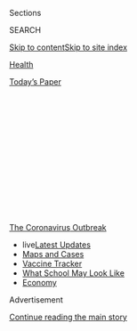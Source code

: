 <div id="app">

<div>

<div>

<div>

<div class="NYTAppHideMasthead css-1q2w90k e1suatyy0">

<div class="section css-ui9rw0 e1suatyy2">

<div class="css-eph4ug er09x8g0">

<div class="css-6n7j50">

</div>

<span class="css-1dv1kvn">Sections</span>

<div class="css-10488qs">

<span class="css-1dv1kvn">SEARCH</span>

</div>

[Skip to content](#site-content)[Skip to site
index](#site-index)

</div>

<div id="masthead-section-label" class="css-1wr3we4 eaxe0e00">

[Health](https://www.nytimes.com/section/health)

</div>

<div class="css-10698na e1huz5gh0">

</div>

</div>

<div id="masthead-bar-one" class="section hasLinks css-15hmgas e1csuq9d3">

<div class="css-uqyvli e1csuq9d0">

</div>

<div class="css-1uqjmks e1csuq9d1">

</div>

<div class="css-9e9ivx">

[](https://myaccount.nytimes.com/auth/login?response_type=cookie&client_id=vi)

</div>

<div class="css-1bvtpon e1csuq9d2">

[Today’s
Paper](https://www.nytimes.com/section/todayspaper)

</div>

</div>

</div>

</div>

<div data-aria-hidden="false">

<div id="site-content" data-role="main">

<div>

<div class="css-1aor85t" style="opacity:0.000000001;z-index:-1;visibility:hidden">

<div class="css-1hqnpie">

<div class="css-epjblv">

<span class="css-17xtcya">[Health](/section/health)</span><span class="css-x15j1o">|</span><span class="css-fwqvlz">In
the W.H.O.’s Coronavirus Stumbles, Some Scientists See a
Pattern</span>

</div>

<div class="css-k008qs">

<div class="css-1iwv8en">

<span class="css-18z7m18"></span>

<div>

</div>

</div>

<span class="css-1n6z4y">https://nyti.ms/3hc5SDc</span>

<div class="css-1705lsu">

<div class="css-4xjgmj">

<div class="css-4skfbu" data-role="toolbar" data-aria-label="Social Media Share buttons, Save button, and Comments Panel with current comment count" data-testid="share-tools">

  - 
  - 
  - 
  - 
    
    <div class="css-6n7j50">
    
    </div>

  - 

</div>

</div>

</div>

</div>

</div>

</div>

<div id="NYT_TOP_BANNER_REGION" class="css-13pd83m">

<div>

<div id="styln-prism-menu-1592847958612" class="section interactive-content interactive-size-medium css-1edisqu">

<div class="css-17ih8de interactive-body">

<div id="scroll-container" class="css-1gj85ro">

[<span class="styln-title-wrap"><span class="css-1pje3qr">The
Coronavirus</span><span class="css-1pje3qr">
Outbreak</span></span>](https://www.nytimes.com/news-event/coronavirus?action=click&pgtype=Article&state=default&region=TOP_BANNER&context=storylines_menu)

  - <span class="css-kqxiym" data-emphasize="true">live</span>[Latest
    Updates](https://www.nytimes.com/2020/08/01/world/coronavirus-covid-19.html?action=click&pgtype=Article&state=default&region=TOP_BANNER&context=storylines_menu)
  - [Maps and
    Cases](https://www.nytimes.com/interactive/2020/us/coronavirus-us-cases.html?action=click&pgtype=Article&state=default&region=TOP_BANNER&context=storylines_menu)
  - [Vaccine
    Tracker](https://www.nytimes.com/interactive/2020/science/coronavirus-vaccine-tracker.html?action=click&pgtype=Article&state=default&region=TOP_BANNER&context=storylines_menu)
  - [What School May Look
    Like](https://www.nytimes.com/interactive/2020/07/29/us/schools-reopening-coronavirus.html?action=click&pgtype=Article&state=default&region=TOP_BANNER&context=storylines_menu)
  - [Economy](https://www.nytimes.com/live/2020/07/31/business/stock-market-today-coronavirus?action=click&pgtype=Article&state=default&region=TOP_BANNER&context=storylines_menu)

</div>

</div>

</div>

</div>

</div>

<div id="top-wrapper" class="css-1sy8kpn">

<div id="top-slug" class="css-l9onyx">

Advertisement

</div>

[Continue reading the main
story](#after-top)

<div class="ad top-wrapper" style="text-align:center;height:100%;display:block;min-height:250px">

<div id="top" class="place-ad" data-position="top" data-size-key="top">

</div>

</div>

<div id="after-top">

</div>

</div>

<div>

<div id="sponsor-wrapper" class="css-1hyfx7x">

<div id="sponsor-slug" class="css-19vbshk">

Supported by

</div>

[Continue reading the main
story](#after-sponsor)

<div id="sponsor" class="ad sponsor-wrapper" style="text-align:center;height:100%;display:block">

</div>

<div id="after-sponsor">

</div>

</div>

<div class="css-186x18t">

</div>

<div class="css-1vkm6nb ehdk2mb0">

# In the W.H.O.’s Coronavirus Stumbles, Some Scientists See a Pattern

</div>

The agency’s advice sometimes lags behind rapidly evolving research into
the coronavirus, experts contend.

<div class="css-79elbk" data-testid="photoviewer-wrapper">

<div class="css-z3e15g" data-testid="photoviewer-wrapper-hidden">

</div>

<div class="css-1a48zt4 ehw59r15" data-testid="photoviewer-children">

![<span class="css-16f3y1r e13ogyst0" data-aria-hidden="true">Initially,
Dr. Maria Van Kerkhove, the technical lead of the W.H.O.’s coronavirus
response, downplayed the role of asymptomatic spread in the
pandemic.</span><span class="css-cnj6d5 e1z0qqy90" itemprop="copyrightHolder"><span class="css-1ly73wi e1tej78p0">Credit...</span><span><span>Christopher
Black/World Health Organization, via
Reuters</span></span></span>](https://static01.nyt.com/images/2020/06/09/science/09VIRUS-WHO1/merlin_170598384_dc7b024d-4b3f-4063-8351-c45dc12f3bc4-articleLarge.jpg?quality=75&auto=webp&disable=upscale)

</div>

</div>

<div class="css-18e8msd">

<div class="css-vp77d3 epjyd6m0">

<div class="css-1baulvz">

By [<span class="css-1baulvz last-byline" itemprop="name">Apoorva
Mandavilli</span>](https://www.nytimes.com/by/apoorva-mandavilli)

</div>

</div>

  - 
    
    <div class="css-ld3wwf e16638kd2">
    
    Published June 9, 2020Updated July 9,
    2020
    
    </div>

  - 
    
    <div class="css-4xjgmj">
    
    <div class="css-pvvomx" data-role="toolbar" data-aria-label="Social Media Share buttons, Save button, and Comments Panel with current comment count" data-testid="share-tools">
    
      - 
      - 
      - 
      - 
        
        <div class="css-6n7j50">
        
        </div>
    
      - 
    
    </div>
    
    </div>

</div>

</div>

<div class="section meteredContent css-1r7ky0e" name="articleBody" itemprop="articleBody">

<div class="css-1fanzo5 StoryBodyCompanionColumn">

<div class="css-53u6y8">

Even as the World Health Organization leads the worldwide response to
the
[coronavirus](https://www.nytimes.com/2020/07/09/podcasts/the-daily/asymptomatic-coronavirus-spread.html)
pandemic, the agency is failing to take stock of rapidly evolving
research findings and to communicate clearly about them, several
scientists warned on Tuesday.

In a news briefing on Monday, a W.H.O. official asserted that
transmission of the coronavirus by people without symptoms is “very
rare.” Following concerted pushback from researchers, officials on
Tuesday walked back the claim, saying it was a “misunderstanding.”

But it is not the first time the W.H.O.’s assessment has seemed to lag
behind scientific opinion.

The agency [delayed endorsing masks for the general public until
Friday](https://www.nytimes.com/2020/06/05/health/coronavirus-masks-who.html),
claiming there was too little evidence that they prevented transmission
of the virus. Virtually all scientists and governments have been
recommending masks for months.

The W.H.O. has said repeatedly that small airborne droplets, or
aerosols, are not a significant factor in the pandemic’s spread,
although a growing body of evidence suggests that they may be.

</div>

</div>

<div class="css-1fanzo5 StoryBodyCompanionColumn">

<div class="css-53u6y8">

“The W.H.O. has been out of step with most of the world on the issue of
droplets and aerosols,” said Michael Osterholm, an infectious disease
expert at the University of Minnesota.

These scientific disagreements have wide policy implications. Many
countries, including the United States, adopted lockdown strategies
because they recognized that isolating only people who were sick might
not be enough to contain the epidemic.

If the virus is transmitted by small airborne droplets, people will need
to continue to avoid congregating in poorly ventilated spaces, even if
they practice rigorous hand hygiene.

The W.H.O. traditionally has taken a cautious approach to evaluating
scientific evidence. But the pace of research has changed: Now
scientists are rushing to publish preliminary research, even before
their results can be thoroughly vetted by other experts.

The avalanche of findings may bring advances — like a vaccine — in
record time. But the onslaught also has led to confusion, even
[retractions of high-profile
results](https://www.nytimes.com/2020/06/04/health/coronavirus-hydroxychloroquine.html).

</div>

</div>

<div class="css-1fanzo5 StoryBodyCompanionColumn">

<div class="css-53u6y8">

“On the one hand, I do want to cut the W.H.O. some slack, because it is
hard to do this in an evolving pandemic,” said Dr. Ashish Jha, director
of the Harvard Global Health Institute. “At the same time, we do rely on
the W.H.O. to give us the best scientific data and
evidence.”

<div id="NYT_MAIN_CONTENT_1_REGION" class="css-9tf9ac">

<div>

<div id="styln-covid-updates-world" class="section interactive-content interactive-size-medium css-1ftcdic">

<div class="css-17ih8de interactive-body">

<div id="styln-briefing-block" data-asset-id="QXJ0aWNsZTpueXQ6Ly9hcnRpY2xlLzhiMjRmNTQ0LWVhMmUtNTlmNC1hMDZiLTM0YWI3YTlmN2E4YQ==">

<div class="briefing-block-header-section">

# [Latest Updates: Global Coronavirus Outbreak](https://www.nytimes.com/2020/08/01/world/coronavirus-covid-19.html?action=click&pgtype=Article&state=default&region=MAIN_CONTENT_1&context=storylines_live_updates)

<div class="briefing-block-ts">

Updated 2020-08-01T22:08:05.443Z

</div>

</div>

  - [The U.S. reels as July cases more than double the total of any
    other
    month.](https://www.nytimes.com/2020/08/01/world/coronavirus-covid-19.html?action=click&pgtype=Article&state=default&region=MAIN_CONTENT_1&context=storylines_live_updates#link-34047410)
  - [Top officials work to break impasse over jobless
    benefit.](https://www.nytimes.com/2020/08/01/world/coronavirus-covid-19.html?action=click&pgtype=Article&state=default&region=MAIN_CONTENT_1&context=storylines_live_updates#link-3ac56579)
  - [Thousands in Berlin protest Germany’s coronavirus
    measures.](https://www.nytimes.com/2020/08/01/world/coronavirus-covid-19.html?action=click&pgtype=Article&state=default&region=MAIN_CONTENT_1&context=storylines_live_updates#link-25930521)

<div class="briefing-block-footer">

<div class="briefing-block-footer-meta">

[See more
updates](https://www.nytimes.com/2020/08/01/world/coronavirus-covid-19.html?action=click&pgtype=Article&state=default&region=MAIN_CONTENT_1&context=storylines_live_updates)

</div>

<div class="briefing-block-briefinglinks">

<span>More live coverage:</span>
[Markets](https://www.nytimes.com/live/2020/07/31/business/stock-market-today-coronavirus?action=click&pgtype=Article&state=default&region=MAIN_CONTENT_1&context=storylines_live_updates)

</div>

</div>

</div>

</div>

</div>

</div>

</div>

The W.H.O.’s thinking on asymptomatic transmission does not appear to
have changed much since February, when the W.H.O. China Joint Mission
[reported](https://www.who.int/docs/default-source/coronaviruse/who-china-joint-mission-on-covid-19-final-report.pdf)
that “the proportion of truly asymptomatic infections is unclear, but
appears to be relatively rare and does not appear to be a major driver
of transmission.”

Studies later estimated this number could be [as high as 40
percent](https://www.nytimes.com/2020/03/31/health/coronavirus-asymptomatic-transmission.html);
the current best estimate from the Centers for Disease Control and
Prevention is 35 percent. The research prompted many countries,
including the United States, to endorse use of masks by everyone.

But on Monday, Dr. Maria Van Kerkhove, the W.H.O.’s technical lead for
coronavirus response, said that “it still seems to be rare that an
[asymptomatic person actually
transmits](https://twitter.com/mvankerkhove/status/1270081494552281094)
onward to a secondary individual.”

Her statement provoked an immediate backlash from scientists, who noted
that study after study had shown transmission of the virus from people
before they ever felt
symptoms.

</div>

</div>

<div class="audioFigureHeading">

<div class="css-1et479a">

![](https://static01.nyt.com/images/2017/01/29/podcasts/the-daily-album-art/the-daily-album-art-articleInline-v2.jpg?quality=75&auto=webp&disable=upscale)

</div>

### Listen to ‘The Daily’: A Missed Warning About Silent Coronavirus Infections

<span class="css-59o34k">Why an early scientific report of symptom-free
cases went unheeded.</span>

</div>

<div class="css-qe9gm7">

<div>

<div class="css-1g7y0i5 e1drnplw0">

<div class="css-1ceswkc e1drnplw1">

</div>

<div class="css-f2fzwx e1drnplw2">

<div data-aria-labelledby="modal-title" data-role="region">

<div id="modal-title" class="css-mln36k">

transcript

</div>

<div class="css-pbq7ev">

</div>

<span>Back to The
Daily</span>

<div class="css-f6lhej">

<div class="css-1ialerq">

<div class="css-1701swk">

bars

</div>

<div>

<div class="css-1t7yl1y">

0:00/31:44

</div>

<div class="css-og85jy">

\-31:44

</div>

</div>

</div>

</div>

<div class="css-15fbio0">

<div class="css-1p4nyns">

transcript

## Listen to ‘The Daily’: A Missed Warning About Silent Coronavirus Infections

### Hosted by Michael Barbaro; produced by Asthaa Chaturvedi and Alexandra Leigh Young, with help from Rachelle Bonja; and edited by Lisa Tobin

#### Why an early scientific report of symptom-free cases went unheeded.

</div>

  - michael barbaro  
    From The New York Times, I’m Michael Barbaro. This is “The Daily.”

  - \[music\]  
    Today: Long before the world understood that seemingly healthy
    people could spread the coronavirus, a doctor in Germany tried to
    sound the alarm. Matt Apuzzo on why that warning was so unwelcome.
    
    It’s Thursday, July 9.

  - michael barbaro  
    Good. OK, so we’re going to get started.

  - camilla rothe  
    Very good, OK.

  - michael barbaro  
    So you’re recording, right?

  - camilla rothe  
    Yep.

  - michael barbaro  
    You are recording, and I’m recording. So I think we can —

michael barbaro

Matt, tell me about this doctor in Germany, Dr. Camilla Rothe.

matt apuzzo

Yeah, she is a tropical medicine specialist, basically an infectious
disease specialist. She’s at the Munich University Hospital. She’s at
the infectious disease clinic there. And she’s part of this network of
doctors around the world that serve as kind of like an early detection
system.

  - camilla rothe  
    We mainly work with returned travelers, as well as with migrants
    from tropical destinations and who may import even novel pathogens.

matt apuzzo

They kind of report back to major health organizations, like, hey, I’m
seeing a weird virus over here, or Ebola case pops up over here, or
here’s a weird thing.

  - camilla rothe  
    In Germany, we are responsible for anything exotic.

michael barbaro

And so what prompted you to begin talking to her?

matt apuzzo

So January 27, this patient in Munich — 33-year-old employee from an
auto parts company — walks into her clinic. And right away it’s pretty
clear something weird is going on.

  - camilla rothe  
    He informed us that when he came to work in the morning, he’d been
    told by his boss that a business partner who’d visited the company
    the week before, coming from China, had just phoned. And she’d said
    that on the weekend back home in China, she’d been diagnosed with
    the novel coronavirus infection. And he’d actually been ill over the
    weekend himself. And he’d asked us whether he could be checked for
    this new virus at our institution.

  - michael barbaro  
    And this was January 27, so had the coronavirus been detected in
    Germany?

  - camilla rothe  
    No, not yet.

  - michael barbaro  
    So what were you thinking when this man came into your office?

  - camilla rothe  
    Well, it was January. It was a time of year when there are lots of
    respiratory infections circulating. In fact, it’s the peak of the
    influenza season. And he’d been very unspectacularly ill over the
    weekend, so it could have been anything. In contrast, the pictures
    that we received from China by then were pictures of a very serious
    disease — people being on ventilators, et cetera. So I thought,
    well, I mean, interesting story, but this could be anything. And we
    took a swab from his nasal pharynx and sent it to the lab. And a few
    hours later, I was phoned by the lab and informed that, in fact, the
    test tested positive for the novel virus.

  - michael barbaro  
    Huh. So at this point, you have just been told that you have the
    first confirmed case of the coronavirus in Germany. And based on
    what you knew about the contact that had brought him to you in the
    first place, what were you thinking about that?

  - camilla rothe  
    That was quite a puzzle, because I’d obviously grilled him on the
    fact whether the Chinese business colleague appeared in any way ill.
    Had she coughed, or did she have a runny nose, or did she look ill
    in any way? And actually, he said she had held quite intense
    business workshops and meetings without showing any obvious signs of
    illness. And then on day two, which was the Tuesday, more employees
    of the company came to our clinic. And another three, all of them
    with very minor mild symptoms, were tested positive. That was the
    point when I thought, we need to spread the news to get this out to
    the world. And we contacted The New England Journal of Medicine, and
    they were interested. And it was very rapidly accepted and put
    online for people to read it.

michael barbaro

Matt, this paper that Dr. Rothe publishes, what does it find?

matt apuzzo

On the surface, it’s a really simple straightforward paper. It just
says, we had this weird case with this guy who tested positive for the
coronavirus, and the person he caught it from didn’t appear to have any
symptoms. And that’s kind of weird because that’s not what we think is
supposed to happen with this disease. So we thought it was important to
just put it out there, and this could have serious ramifications. Just
telling the world. In a nutshell, that’s all it really says.

michael barbaro

Well, help me understand that. For people who don’t work in the world of
infectious diseases, what is the significance of this man’s diagnosis?

matt apuzzo

It’s funny. You look back now at the end of January, and it’s sort of
like you’re looking at another time, another world. We’re still trying
to find out what this disease is. And so the assumption kind of was,
well, this is probably going to behave like SARS, because their genetic
cousins. So good chance it’s going to spread like that. And the thing
about SARS is, you don’t spread it until you are sick. Until you have
symptoms, you are not really contagious.

  - camilla rothe  
    So if a disease behaves like that, it is much more easy to control.
    It’s easy to define what a case is, who is a suspect case, someone
    who has symptoms. And if you ask these people to stay at home, you
    have already a good means to contain the virus. Now, if you have a
    virus that behaves differently, like what we had observed, which
    spreads before it even causes symptoms, this is much more difficult
    to control because people would never go for a test. They are not
    aware they are infected. They are mixing with people in the same way
    that they normally do — with colleagues, with friends, with loved
    ones. So it’s far more difficult to contain an infection like that.

  - michael barbaro  
    So this just flew in the face of the common understanding of the
    virus at that point.

  - camilla rothe  
    Absolutely. And then something strange happened that I personally
    don’t fully understand until today.

matt apuzzo

What Dr. Rothe didn’t know was that around 20 minutes away, in this sort
of suburb of Munich, in the regional health office, they were starting
up a command center basically to do all the tracking and the tracing and
all of the stuff that needed to be done. And the doctors there were
working on their own paper that they were going to get published in a
different journal. And so now you’ve got two separate groups of
scientists writing on the same case for different journals.

michael barbaro

And what did this group 20 minutes away, what did they find in their
paper?

matt apuzzo

It’s really, really similar. So whereas Dr. Rothe says, this woman is
not symptomatic — and she says that because this woman is leading two
days of business meetings and she’s not sneezing, she’s not coughing.
She’s not showing any signs of being fatigued or feverish or in any way
sick. The government doctors, after extensive interviews, they come back
and say, yeah, but we don’t think the Chinese patient had no symptoms.
We think she was probably experiencing some symptoms that were so mild
that even she didn’t recognize them. And so this dispute became, does
she have no symptoms, or does she have such mild symptoms that even she
doesn’t recognize that she’s sick?

michael barbaro

OK, so Dr. Rothe has published a paper saying that the patient had no
symptoms. This government agency has now published a paper saying that
she had early, essentially undetectable symptoms. So what’s the
significance of that distinction?

matt apuzzo

So this has been the story of my life for the past however many months.
The amount of time I’ve spent in conversations about the word
“asymptomatic” or “pre-symptomatic” or “oligosymptomatic” or any of
these words, right? What does it mean? If you are somebody who studies
diseases, and you are somebody who really wants to understand the
characteristics of this new virus, well, then obviously you want to know
what exactly needs to happen before you can become contagious. Can you
be just a passive carrier? Can you just walk around spreading this thing
and you’ll never get sick? Is that a real thing that happens? Or does it
only spread after you get symptoms? Or does it only spread when you have
mild symptoms? That is a real distinction in the scientific world.

michael barbaro

Right.

matt apuzzo

However, from a practical standpoint of what you’re going to tell the
public and how you’re going to control this disease, if you wake up in
the morning and you’re like, aw man, my neck is kind of stiff, I
probably just slept wrong. And then you go into work and you infect
people, what does it matter whether you are pre-symptomatic, whether
that neck ache was actually an early sign that you were getting sick and
you just didn’t recognize it? If your strategy is, if you are sick, stay
home, that all falls apart if you can spread this disease before you
even know you’re sick.

michael barbaro

In other words, any version of not feeling sick is a huge danger when it
comes to this virus.

matt apuzzo

Absolutely. Because it means, I don’t recognize that I’m a danger to
you. And you don’t recognize that you’re a danger to me. And I don’t
recognize that you’re a danger to me. And we all walk around and we
don’t know that we can make each other sick.

  - camilla rothe  
    Whether this person is ever going to be symptomatic or not doesn’t
    really matter. What the key message is, you can infect other people
    without knowing that you’re infected. I think the somehow sad thing
    is that this semantic debate — which is OK between scientists and so
    on, but it’s slightly splitting hairs — this debate somehow obscured
    the message we wanted to send out. And was somehow misleading,
    because it’s led us away from the core message to say, guys, keep
    your eyes open. This virus may spread without people knowing.

matt apuzzo

So this all would have been a kind of academic discussion between two
groups of doctors in Germany. But at the beginning of February, a couple
of days after Dr. Rothe’s paper came out, this thing completely
escalated.

\[music\]

And what happened was, Science Magazine, a very respected journal, wrote
a story in which the German national health official said, Dr. Rothe’s
paper is flawed. She never interviewed the woman. We don’t think she was
asymptomatic. We do think she had symptoms. And now suddenly, this issue
that might have otherwise been a very academic debate is now front and
center in the national discussion over what exactly are the
characteristics of this new virus.

  - camilla rothe  
    We were accused of, how can you claim someone is asymptomatic when
    you haven’t talked to him? So if you like, this is formally a
    correct accusation, so the correct title could have been
    pre-symptomatic because the patient then developed symptoms at some
    point. But that was a slightly misguiding debate we were somehow
    sucked into then.

michael barbaro

And Matt, as best you can tell, is there validity to this critique from
the government scientists of Dr. Rothe’s paper and her findings?

matt apuzzo

Yeah, I mean, I think there’s definitely a fair critique that she should
have interviewed the Chinese patient before asserting that she had no
symptoms.

  - camilla rothe  
    Which, by the way, wouldn’t have been our role because we are
    physicians. It’s none of our business if anyone should have spoken
    to her, then the public health authorities of Bavaria. And they did.
    And they kind of summarized their phone call to say, she didn’t have
    any symptoms while she was in Munich. All she had was what she
    already knew as a feeling of jet lag and, well, the way you feel
    after a long distance flight. And she herself had not noticed
    anything abnormal to the situation until the Thursday when she’d
    returned to Shanghai and she fell ill, when she had chills and fever
    and cough and all that.

matt apuzzo

So as if this debate couldn’t get any bigger, it’s now going to go
totally global because the world’s leading health organization, the
W.H.O., is about to weigh in.

\[music\]

michael barbaro

We’ll be right back.

matt apuzzo

So the morning of February 4, Dr. Sylvie Briand from the World Health
Organization tweets the science article, and she says, “It is important
to differentiate asymptomatic from pre-symptomatic transition. 2019-nCoV
study claiming new coronavirus can be transmitted by people without
symptoms was flawed.” And so now everybody who’s on the frontlines of
this discussion is now basically saying Dr. Rothe got it wrong.

  - camilla rothe  
    And that, of course, was disappointing in a way to see that even the
    highest-ranking somehow health authority didn’t get a very simple
    clinical message, but also got lost in semantics.

michael barbaro

Matt, why did the W.H.O. take the step of publicly disputing and
criticizing Dr. Rothe’s finding?

matt apuzzo

I think there’s a couple ways to look at it. And one is that if you are
the World Health Organization, and you jump in with two feet into this
idea that this disease can spread without symptoms, it is a seismic
change in the way we think about Covid-19, and has massive ramifications
for public health policy in every country in the world. So of course,
they need to be cautious. They can’t just go, oh my god, here’s an
observation by one doctor with one patient, and we’re going to change
the world’s policies based on that. That’s unrealistic. But what’s
really confusing about all this is it didn’t take very long until it
wasn’t just Dr. Rothe in Munich. Because the Bavarian health authorities
get genetic information back, and they find genetic proof that it did
spread before symptom onset in two other patients. And so now it’s not
just Dr. Rothe saying, hey, I saw something weird. Now we have mounting
evidence from this cluster saying, it’s pretty darn clear this is
happening. And so now you really do wonder, why was the response from
the World Health Organization, we don’t think this is a big deal? And
not, boy, the evidence is growing, we’re not there yet, but we’re taking
this really seriously. And we should maybe be start thinking about how
we would adapt our policies if this really catches on.

  - camilla rothe  
    I would have expected a very neutral and curious way and an open
    way, and to at least take into consideration that this virus might
    behave different than the other SARS virus that we knew. And that
    somehow didn’t happen. I don’t understand why it wasn’t. I still
    don’t understand. Maybe one day someone will be able to explain to
    me. I don’t know.

matt apuzzo

I talked to a lot of doctors about this. And there are many who say that
you have to look at this from kind of a stark public policy standpoint.
This is early to mid February. If you tell the world that this thing can
spread before people are symptomatic, before they even know they’re
sick, then the next question is, OK, so what do we do about it? We don’t
have enough testing. We don’t have a contact tracing capability to
handle this, and we don’t have P.P.E. for everybody. What do we do?
We’ve talked to public health officials in other countries who said,
yeah, looking back, we probably could have said, this is looking more
and more like a possibility. But that’s a scary place to be if you don’t
have an answer for what you’re supposed to do next, and that’s kind of
where we found ourselves.

michael barbaro

I mean, I just want to wrap my head around this. Because what you seem
to be saying is that there’s a possibility that embracing this finding
is just too frightening for the people of the W.H.O., because of what it
would mean for policymakers in every country of the world. But isn’t
that the job of the World Health Organization to sometimes scare the
crap out of people, even if there’s no logical solution to the scare,
because they need to know?

matt apuzzo

So the W.H.O. says they definitely did not do that. That is not what
happened. But this issue of should the World Health Organization or
other public health officials be scaring the crap out of people, I mean,
I get that. But I think most people would tell you no. Because there’s a
huge danger in telling people, this is the big one, this is it. Because
the vast majority of alerts aren’t the big one. You need people to take
their advice seriously and rationally and not feel like, oh, here comes
another alert. And so it’s like they got to constantly straddle this
line between, I need you to hear me and take this seriously, but I can’t
also get crazy and say, oh my god, oh my god, oh my god, this is the
one, tbjs is the one. Because if it’s not the one — and most aren’t —
then the next time, you’re just not going to listen.

\[music\]

michael barbaro

Matt, what is the implication on the ground of organizations like the
W.H.O. resisting this idea that there is symptomless spread? What does
that actually mean throughout the world?

matt apuzzo

Well, I mean, so I’m in Belgium. And here’s a practical example. Belgium
locked down nursing homes and said, you can’t visit if you’re sick. And
thousands of people in nursing homes died. And they think that
symptomless visitors and symptomless care workers brought the disease
in, and they just had no idea that was even a possibility. We had the
Diamond Princess cruise off the coast of Japan, where one of the reasons
that people were allowed to mix and mingle and go to the buffet, even
after a former passenger tested positive, was because, well, we don’t
think he was symptomatic when he was on board. And then February 29, we
get a tweet from the U.S. surgeon general, all caps: “Seriously, people,
stop buying masks. They are not effective in preventing the general
public from catching coronavirus.” And it’s hard to imagine the surgeon
general weighing in like that if there was kind of a growing acceptance
in the medical community that, boy, this might actually be spreading
before symptoms.

michael barbaro

And of course, now we know that symptomless spread can be curbed, and a
primary way to curb it is masks.

matt apuzzo

Yeah, and now good luck messaging that when you’ve been telling the
public, in all caps, masks don’t help. As you look at these moments, it
just cost us time. And that’s kind of the story of Covid right now. We
lost time.

\[music\]

michael barbaro

So, Matt, where does this debate stand at the moment? I mean, is there a
settled understanding of whether or not, and how frequently, someone
without symptoms can spread the coronavirus?

matt apuzzo

I think the best science now is people without symptoms are contributing
to the spread of this pandemic. It’s significant. We don’t know exactly
how significant it is.

michael barbaro

Mm-hmm. But it is clearly something that happens. And because it’s
symptomless, it represents a special danger in this pandemic.

matt apuzzo

Exactly right.

michael barbaro

So that’s the public health consensus. But given everything that you
have just told us, do you think that the public has reached that same
conclusion? Has that message convincingly reached the world?

matt apuzzo

Well, the message is still a mess, right? I mean, we saw in early June,
the W.H.O. came out and said, oh, symptomless spreading is really rare.
And then they walked it back the next day. And part of what the W.H.O.
is still doing is trying to draw this distinction between asymptomatic
and pre-symptomatic, and it feels like we’re right back in February.

michael barbaro

Right. We’re making distinctions that don’t mean all that much to people
who are trying to decide whether to go to work, whether to go to a
restaurant, whether to see friends.

matt apuzzo

Yeah, and those are life and death situations right now. If I wake up in
the morning and I believe that I’m not sick, and if the whole policy
comes down to me understanding the difference between asymptomatic and
oligosymptomatic and pre-symptomatic transmission, then the important
message is lost. I’m putting other people’s lives in danger with my
decisions.

michael barbaro

Matt, thank you very much.

matt apuzzo

Good to be with you.

\[music\]

  - michael barbaro  
    Doctor, if German authorities and European health officials and the
    W.H.O. had taken your findings seriously back in January, despite
    the fact that it was a single patient, despite the fact that there
    was a semantic debate around the title of the paper, how do you
    think it would have made a difference in the state of the pandemic
    today?

  - camilla rothe  
    Ha. That is very difficult to tell. It would be too easy, even
    though I would like to say that that could have saved hundred
    thousands of lives. Had authorities been stricter at an earlier
    point in time, well, would have people accepted it? This may sound
    strange, but maybe we needed the drastic pictures that we saw in
    Italy, when the military had to basically bury the coffins because
    nobody else could, or the dramatic pictures from New York City.
    Maybe that we needed, all of us needed that shock to take it
    seriously and really to pull up our socks to fight the virus. So
    it’s very difficult to tell what would have happened had we taken
    this onboard early on.

  - matt apuzzo  
    Has this experience changed how you see the global health community,
    your colleagues essentially?

  - camilla rothe  
    Oh, yes, definitely. Definitely. It was a very sobering experience.
    I still don’t know what to make of it. What I really hope is that
    someone is going to somehow work this up in a, again, in a
    scientific way to say, what happened? What happened in the heads of
    people? Why was this unwelcome news? Why was this dismissed? Can we
    learn from this? Is this, if you like, a cognitive error on the side
    of decision makers? And what can we do to prevent this from
    happening again? And I was, to be honest, deeply disappointed by it.
    But more so, I really wish to understand what was behind it. I’m
    really hoping that one day someone will come and explain to me what
    the issue really was.

\[music\]

  - michael barbaro  
    Well, Doctor, we really appreciate your time, and we wish you the
    best of luck.

  - camilla rothe  
    Thank you so much. Thank you.

michael barbaro

We’ll be right back. Here’s what else you need to know today. Amid
intense pressure from President Trump to reopen schools, the U.S.
Centers for Disease Control and Prevention said it would issue new
guidelines to local school districts. In tweets on Wednesday morning,
Trump described the original C.D.C. guidelines, which call for masks,
social distancing, staggered arrival times and no meals in cafeterias,
as, quote, “tough, expensive and impractical.”

  - archived recording (robert redfield)  
    But I want to make it very clear that what is not the intent of
    C.D.C.‘s guidelines is to be used as a rationale to keep schools
    closed.

michael barbaro

A few hours later during a briefing at the White House, the C.D.C.‘s
director emphasized that those guidelines are suggestions, not
requirements, and said that he did not want the guidelines to prevent
schools from reopening. And in a major ruling on Wednesday, the Supreme
Court upheld a regulation from the Trump administration that lets
companies with religious or moral objections to birth control limit
coverage of them under the Affordable Care Act. The 7-to-2 ruling could
result in as many as 126,000 women losing coverage for contraceptives
from their employers. It was the latest case involving the relationship
between church and state, in which the court’s majority has sided with
religious groups.

\[music\]

That’s it for “The Daily.” I’m Michael Barbaro. See you tomorrow.

</div>

</div>

</div>

</div>

</div>

</div>

<div class="css-cfo9c3">

</div>

<div class="css-1fanzo5 StoryBodyCompanionColumn">

<div class="css-53u6y8">

The reaction prompted the W.H.O. to clarify its position in a live
session hosted on Facebook and Twitter. Dr. Van Kerkhove said her
comment had been based on only two or three studies.

</div>

</div>

<div class="css-1fanzo5 StoryBodyCompanionColumn">

<div class="css-53u6y8">

“I was just responding to a question, I wasn’t stating a policy of
W.H.O. or anything like that,” she said. Dr. Van Kerkhove said her
statement was also based on unpublished evidence that some countries
have shared with the W.H.O.

But critics, including its own officials, said the organization should
be transparent about its sources. “W.H.O.’s first and foremost
responsibility is to be the science leader,” said Lawrence Gostin,
director of the W.H.O. Collaborating Center on National and Global
Health Law.

“And when they come out with things that are clearly contradicted by the
scientific establishment without any justification or citing studies, it
significantly reduces their credibility.”

A key point of confusion is the difference between people who are
“pre-symptomatic” and will go on to develop symptoms, and those who
are “asymptomatic” and never feel sick. Dr. Van Kerkhove suggested that
her comments were about people who are truly asymptomatic.

A widely cited
[paper](https://www.nature.com/articles/s41591-020-0869-5) published in
April suggested that people are most infectious up to two days before
the onset of symptoms, and estimated that 44 percent of new infections
were a result of transmission from people who were not yet showing
symptoms.

W.H.O. refers to such people as pre-symptomatic. “OK, technically fine,”
Dr. Jha said. “But for all intents and purposes, they are asymptomatic —
they are without symptoms.”

</div>

</div>

<div class="css-1fanzo5 StoryBodyCompanionColumn">

<div class="css-53u6y8">

Dr. Van Kerkhove said that by using the two terms, W.H.O. officials are
in fact trying to be very clear about the group of people they are
referring to.

“Unfortunately, that’s not how everybody uses it,” she said. “I didn’t
intend that to make things more
complicated.”

<div id="NYT_MAIN_CONTENT_3_REGION" class="css-9tf9ac">

<div>

<div id="styln-prism-freeform-1594220623585" class="section interactive-content interactive-size-medium css-1ftcdic">

<div class="css-17ih8de interactive-body">

<div id="prism-freeform-block-62021" class="css-19mumt8" data-role="complementary" data-storyline="The Coronavirus Outbreak" data-truncated="true" tabindex="0">

<div class="css-a8d9oz">

<div class="css-eb027h">

[](https://www.nytimes.com/news-event/coronavirus?action=click&pgtype=Article&state=default&region=MAIN_CONTENT_3&context=storylines_faq)

### The Coronavirus Outbreak ›

#### Frequently Asked Questions

Updated July 27, 2020

  - #### Should I refinance my mortgage?
    
      - [It could be a good
        idea,](https://www.nytimes.com/article/coronavirus-money-unemployment.html?action=click&pgtype=Article&state=default&region=MAIN_CONTENT_3&context=storylines_faq)
        because mortgage rates have [never been
        lower.](https://www.nytimes.com/2020/07/16/business/mortgage-rates-below-3-percent.html?action=click&pgtype=Article&state=default&region=MAIN_CONTENT_3&context=storylines_faq)
        Refinancing requests have pushed mortgage applications to some
        of the highest levels since 2008, so be prepared to get in line.
        But defaults are also up, so if you’re thinking about buying a
        home, be aware that some lenders have tightened their standards.

  - #### What is school going to look like in September?
    
      - It is unlikely that many schools will return to a normal
        schedule this fall, requiring the grind of [online
        learning](https://www.nytimes.com/2020/06/05/us/coronavirus-education-lost-learning.html?action=click&pgtype=Article&state=default&region=MAIN_CONTENT_3&context=storylines_faq),
        [makeshift child
        care](https://www.nytimes.com/2020/05/29/us/coronavirus-child-care-centers.html?action=click&pgtype=Article&state=default&region=MAIN_CONTENT_3&context=storylines_faq)
        and [stunted
        workdays](https://www.nytimes.com/2020/06/03/business/economy/coronavirus-working-women.html?action=click&pgtype=Article&state=default&region=MAIN_CONTENT_3&context=storylines_faq)
        to continue. California’s two largest public school districts —
        Los Angeles and San Diego — said on July 13, that [instruction
        will be remote-only in the
        fall](https://www.nytimes.com/2020/07/13/us/lausd-san-diego-school-reopening.html?action=click&pgtype=Article&state=default&region=MAIN_CONTENT_3&context=storylines_faq),
        citing concerns that surging coronavirus infections in their
        areas pose too dire a risk for students and teachers. Together,
        the two districts enroll some 825,000 students. They are the
        largest in the country so far to abandon plans for even a
        partial physical return to classrooms when they reopen in
        August. For other districts, the solution won’t be an
        all-or-nothing approach. [Many
        systems](https://bioethics.jhu.edu/research-and-outreach/projects/eschool-initiative/school-policy-tracker/),
        including the nation’s largest, New York City, are devising
        [hybrid
        plans](https://www.nytimes.com/2020/06/26/us/coronavirus-schools-reopen-fall.html?action=click&pgtype=Article&state=default&region=MAIN_CONTENT_3&context=storylines_faq)
        that involve spending some days in classrooms and other days
        online. There’s no national policy on this yet, so check with
        your municipal school system regularly to see what is happening
        in your community.

  - #### Is the coronavirus airborne?
    
      - The coronavirus [can stay aloft for hours in tiny droplets in
        stagnant
        air](https://www.nytimes.com/2020/07/04/health/239-experts-with-one-big-claim-the-coronavirus-is-airborne.html?action=click&pgtype=Article&state=default&region=MAIN_CONTENT_3&context=storylines_faq),
        infecting people as they inhale, mounting scientific evidence
        suggests. This risk is highest in crowded indoor spaces with
        poor ventilation, and may help explain super-spreading events
        reported in meatpacking plants, churches and restaurants. [It’s
        unclear how often the virus is
        spread](https://www.nytimes.com/2020/07/06/health/coronavirus-airborne-aerosols.html?action=click&pgtype=Article&state=default&region=MAIN_CONTENT_3&context=storylines_faq)
        via these tiny droplets, or aerosols, compared with larger
        droplets that are expelled when a sick person coughs or sneezes,
        or transmitted through contact with contaminated surfaces, said
        Linsey Marr, an aerosol expert at Virginia Tech. Aerosols are
        released even when a person without symptoms exhales, talks or
        sings, according to Dr. Marr and more than 200 other experts,
        who [have outlined the evidence in an open letter to the World
        Health
        Organization](https://academic.oup.com/cid/article/doi/10.1093/cid/ciaa939/5867798).

  - #### What are the symptoms of coronavirus?
    
      - Common symptoms [include fever, a dry cough, fatigue and
        difficulty breathing or shortness of
        breath.](https://www.nytimes.com/article/symptoms-coronavirus.html?action=click&pgtype=Article&state=default&region=MAIN_CONTENT_3&context=storylines_faq)
        Some of these symptoms overlap with those of the flu, making
        detection difficult, but runny noses and stuffy sinuses are less
        common. [The C.D.C. has
        also](https://www.nytimes.com/2020/04/27/health/coronavirus-symptoms-cdc.html?action=click&pgtype=Article&state=default&region=MAIN_CONTENT_3&context=storylines_faq)
        added chills, muscle pain, sore throat, headache and a new loss
        of the sense of taste or smell as symptoms to look out for. Most
        people fall ill five to seven days after exposure, but symptoms
        may appear in as few as two days or as many as 14 days.

  - #### Does asymptomatic transmission of Covid-19 happen?
    
      - So far, the evidence seems to show it does. A widely cited
        [paper](https://www.nature.com/articles/s41591-020-0869-5)
        published in April suggests that people are most infectious
        about two days before the onset of coronavirus symptoms and
        estimated that 44 percent of new infections were a result of
        transmission from people who were not yet showing symptoms.
        Recently, a top expert at the World Health Organization stated
        that transmission of the coronavirus by people who did not have
        symptoms was “very rare,” [but she later walked back that
        statement.](https://www.nytimes.com/2020/06/09/world/coronavirus-updates.html?action=click&pgtype=Article&state=default&region=MAIN_CONTENT_3&context=storylines_faq#link-1f302e21)

<div id="styln-survey-component-62021" class="styln-survey-component" data-surveyname="faq" data-surveystoryline="coronavirus">

</div>

</div>

<div class="css-6mllg9">

</div>

<div class="css-pmm6ed">

<span class="css-5gimkt"></span>

</div>

</div>

</div>

</div>

</div>

</div>

</div>

The W.H.O. continues to maintain that large respiratory droplets
expelled by sneezing or coughing are the main route of transmission and
to downplay a possible role for aerosols, smaller particles that may
linger in the air.

But evidence is piling up that aerosols may be an important route.

“What they haven’t recognized is that activities like coughing and
talking, even breathing in some cases, are also aerosol-producing
procedures,” said Linsey Marr, who studies airborne transmission of
viruses at Virginia Tech.

W.H.O. officials said they were aware that breathing and talking might
result in aerosols, but questioned their importance in spreading the
virus.

“To date, there has been no demonstration of transmission by this type
of aerosol route,” said Dr. Benedetta Allegranzi, the W.H.O.’s technical
lead on the coronavirus.

But the W.H.O. defines airborne transmission too narrowly, some
scientists said. Airborne transmission also includes the possibility
that the virus is aloft for shorter distances, then inhaled.

</div>

</div>

<div class="css-1fanzo5 StoryBodyCompanionColumn">

<div class="css-53u6y8">

“They have a very early 20th century, very unsophisticated view of what
aerosols and airborne transmission are,” said Dr. Don Milton, an expert
on public health aerobiology at the University of Maryland.

Up until the 1950s, Dr. Milton said, tuberculosis was thought to be
spread by prolonged close contact. “We now know that it’s only
transmitted by aerosols,” he said.

Some scientists are suspicious that W.H.O.’s stance on masks and
aerosols may stem less from scientific research than from a concern over
supplies of personal protective equipment for medical workers.

The organization currently recommends respirator masks that would block
aerosols only for health care workers doing medical procedures that
produce aerosols.

Dr. Van Kerkhove said that the W.H.O.’s guidance was based only on
science and not on any considerations of supply. While a shortage of
P.P.E. is a problem, she said, “it doesn’t change what we recommend.”

All of the experts said it was not that the W.H.O. is wrong on all
counts, but that given the implications of its statements, it should be
more cautious in concluding that transmission by air or by people
without symptoms is not significant.

“We don’t know,” Dr. Milton said. “But they also don’t know.”

Some experts said that when the W.H.O. uses the phrase “there is no
evidence” to indicate uncertainty, it is in fact conveying certainty
about the absence of a phenomenon.

</div>

</div>

<div class="css-1fanzo5 StoryBodyCompanionColumn">

<div class="css-53u6y8">

Dr. Van Kerkhove conceded that point.

“That’s a fair statement,” she said. “There’s a lot of research that
needs to be done to really understand this, and we are open to the fact
that there is new research every day.”

</div>

</div>

<div>

</div>

</div>

<div>

</div>

<div>

</div>

<div>

</div>

<div>

<div id="bottom-wrapper" class="css-1ede5it">

<div id="bottom-slug" class="css-l9onyx">

Advertisement

</div>

[Continue reading the main
story](#after-bottom)

<div id="bottom" class="ad bottom-wrapper" style="text-align:center;height:100%;display:block;min-height:90px">

</div>

<div id="after-bottom">

</div>

</div>

</div>

</div>

</div>

## Site Index

<div>

</div>

## Site Information Navigation

  - [© <span>2020</span> <span>The New York Times
    Company</span>](https://help.nytimes.com/hc/en-us/articles/115014792127-Copyright-notice)

<!-- end list -->

  - [NYTCo](https://www.nytco.com/)
  - [Contact
    Us](https://help.nytimes.com/hc/en-us/articles/115015385887-Contact-Us)
  - [Work with us](https://www.nytco.com/careers/)
  - [Advertise](https://nytmediakit.com/)
  - [T Brand Studio](http://www.tbrandstudio.com/)
  - [Your Ad
    Choices](https://www.nytimes.com/privacy/cookie-policy#how-do-i-manage-trackers)
  - [Privacy](https://www.nytimes.com/privacy)
  - [Terms of
    Service](https://help.nytimes.com/hc/en-us/articles/115014893428-Terms-of-service)
  - [Terms of
    Sale](https://help.nytimes.com/hc/en-us/articles/115014893968-Terms-of-sale)
  - [Site
    Map](https://spiderbites.nytimes.com)
  - [Help](https://help.nytimes.com/hc/en-us)
  - [Subscriptions](https://www.nytimes.com/subscription?campaignId=37WXW)

</div>

</div>

</div>

</div>
